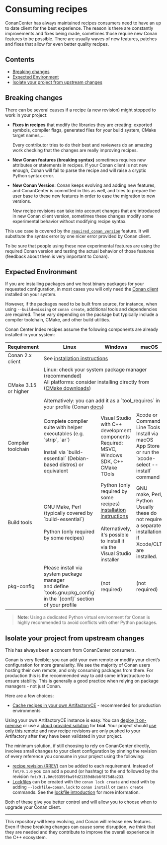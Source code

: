 # Consuming recipes

ConanCenter has always maintained recipes consumers need to have an up to date client for the best experience.
The reason is there are constantly improvements and fixes being made, sometimes those require new Conan features
to be possible. There are usually waves of new features, patches and fixes that allow for even better quality recipes.

<!-- toc -->
## Contents

  * [Breaking changes](#breaking-changes)
  * [Expected Environment](#expected-environment)
  * [Isolate your project from upstream changes](#isolate-your-project-from-upstream-changes)<!-- endToc -->

## Breaking changes

There can be several causes if a recipe (a new revision) might stopped to work in your project:

- **Fixes in recipes** that modify the libraries they are creating: exported symbols,
   compiler flags, generated files for your build system, CMake target names,...

   Every contributor tries to do their best and reviewers do an amazing work checking that the
   changes are really improving recipes.
- **New Conan features (breaking syntax)** sometimes requires new attributes or statements in recipes.
    If your Conan client is not new enough,
   Conan will fail to parse the recipe and will raise a cryptic Python syntax error.

- **New Conan Version**: Conan keeps evolving and adding new features, and ConanCenter is committed in this
   as well, and tries to prepare the user base to these new features in order to ease the migration to new versions.

   New recipe revisions can take into account changes that are introduced in new Conan client
   version, sometimes these changes modify some experimental behavior without modifying recipe syntax.

This use case is covered by the [`required_conan_version`](https://docs.conan.io/2/reference/conanfile/attributes.html#required-conan-version) feature.
It will substitute the syntax error by one nicer error provided by Conan client.

To be sure that people using these new experimental features are using the required Conan version and testing the actual behavior
of those features (feedback about them is very important to Conan).

## Expected Environment

If you are installing packages and we host binary packages for your requested configuration, in most cases you will only need the [Conan client](https://docs.conan.io/2/installation.html) installed on your system.

However, if the packages need to be built from source, for instance, when using `--build=missing` or `conan create`, additional tools and dependencies are required. These vary depending on the package but typically include a compiler toolchain, CMake, and other build utilities.

Conan Center Index recipes assume the following components are already installed in your system:

<table><thead>
  <tr>
    <th>Requirement</th>
    <th>Linux</th>
    <th>Windows</th>
    <th>macOS</th>
  </tr></thead>
<tbody>
  <tr>
    <td>Conan 2.x client</td>
    <td colspan="3">See <a href="https://docs.conan.io/2/installation.html">installation instructions</a></td>
  </tr>
  <tr>
    <td>CMake 3.15 or higher</td>
    <td colspan="3">Linux: check your system package manager (recommended)<br>All platforms: consider installing directly from (<a href="https://cmake.org/download/">CMake downloads</a>)<br><br>Alternatively: you can add it as a `tool_requires` in your profile (Conan <a href="https://docs.conan.io/2/reference/config_files/profiles.html#tool-requires">docs</a>)</td>
  </tr>
  <tr>
    <td>Compiler toolchain</td>
    <td>Complete compiler suite with helper executables (e.g. `strip`, `ar`)<br><br>Install via `build-essential` (Debian-based distros) or equivalent</td>
    <td>Visual Studio with C++ development components<br>Required: MSVC, Windows SDK, C++ CMake TOols</td>
    <td>Xcode or Command Line Tools<br>Install via macOS App Store<br>or run the `xcode-select --install` command</td>
  </tr>
  <tr>
    <td>Build tools</td>
    <td>GNU Make, Perl (typically covered by `build-essential`)<br><br>Python (only required by some recipes)</td>
    <td>Python (only required by some recipes)<br><a href="https://www.python.org/downloads/windows/">installation instructions</a><br><br>Alternatively, it's possible to install it via the Visual Studio installer</td>
    <td>GNU make, Perl, Python<br>Usually these do not require a separate installation if Xcode/CLT are installed. </td>
  </tr>
  <tr>
    <td>pkg-config</td>
    <td>Please install via system package manager<br>and define `tools.gnu:pkg_config` in the `[conf]` section of your profile</span></td>
    <td>(not required)</td>
    <td>(not required)</td>
  </tr>
</tbody></table>

> **Note**: Using a dedicated Python virtual environment for Conan is highly recommended to avoid conflicts with other Python packages.


## Isolate your project from upstream changes

This has always been a concern from ConanCenter consumers.

Conan is very flexible; you can add your own remote or modify your client’s configuration for more granularity. We see the majority of Conan users hosting their own remote, and only consuming packages from there. For production this is the recommended way to add some infrastructure to ensure stability. This is generally a good practice when relying on package managers - not just Conan.

Here are a few choices:

- [Cache recipes in your own ArtifactoryCE](https://docs.conan.io/2/devops/devops_local_recipes_index.html) - recommended for production environments

Using your own ArtifactoryCE instance is easy. You can [deploy it on-premise](https://conan.io/downloads.html) or use a
[cloud provided solution](https://jfrog.com/start-free) for **trial**.
Your project should [use only this remote](https://docs.conan.io/2/reference/commands/remote.html#conan-remote-add) and new recipe
revisions are only pushed to your Artifactory after they have been validated in your project.

The minimum solution, if still choosing to rely on ConanCenter directly, involves small changes to your client configuration by pinning the revision of every reference you consume in your project using the following:

- [recipe revision (RREV)](https://docs.conan.io/2/tutorial/versioning/revisions.html#using-revisions) can be added to each requirement.
  Instead of `fmt/9.1.0` you can add a pound (or hashtag) to the end followed by the revision `fmt/9.1.0#c93359fba9fd21359d8db6f875d8a233`.
- [Lockfiles](https://docs.conan.io/2/tutorial/versioning/lockfiles.html) can be created with the `conan lock create` and read with by
  adding `--lockfile=conan.lock` to `conan install` or `conan create` commands. See the [lockfile introduction](https://docs.conan.io/2/tutorial/consuming_packages/intro_to_versioning.html#lockfiles) for more information.

Both of these give you better control and will allow you to choose when to upgrade your Conan client.

---

This repository will keep evolving, and Conan will release new features. Even if these breaking
changes can cause some disruption, we think that they are needed and they contribute
to improve the overall experience in the C++ ecosystem.
